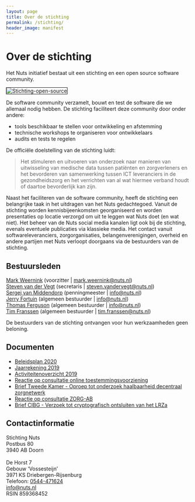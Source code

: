 ```yaml
---
layout: page
title: Over de stichting
permalink: /stichting/
header_image: manifest
---
```


# Over de stichting

Het Nuts initiatief bestaat uit een stichting en een open source software community.

<img class="inline-image" src="/images/stichting-open-source.png" alt="Stichting-open-source" title="Stichting-open-source-community" style="border:1px solid black"/>

De software community verzamelt, bouwt en test de software die we allemaal nodig hebben. De stichting faciliteert deze community door onder andere:
- tools beschikbaar te stellen voor ontwikkeling en afstemming
- technische workshops te organiseren voor ontwikkelaars
- audits en tests te regelen

De officiële doelstelling van de stichting luidt:
> Het stimuleren en uitvoeren van onderzoek naar manieren van uitwisseling van medische data tussen patiënten en zorgverleners en het bevorderen van samenwerking tussen ICT leveranciers in de gezondheidszorg en het verrichten van al wat hiermee verband houdt of daartoe bevorderlijk kan zijn.

Naast het faciliteren van de software community, heeft de stichting een belangrijke taak in het uitdragen van het Nuts gedachtegoed. Vanuit de stichting worden kennisbijeenkomsten georganiseerd en worden presentaties op locatie verzorgd om uit te leggen wat Nuts doet (en wat niet). Het beheer van de Nuts social media kanalen ligt ook bij de stichting, evenals eventuele publicaties via klassieke media. Het contact vanuit softwareleveranciers, zorgorganisaties, belangenverenigingen, overheid en andere partijen met Nuts verloopt doorgaans via de bestuurders van de stichting.  

## Bestuursleden

<a href="https://www.linkedin.com/in/mark-weernink-4b3a5214/">Mark Weernink</a> (voorzitter \| [mark.weernink@nuts.nl](mailto:mark.weernink@nuts.nl))<br/>
<a href="https://www.linkedin.com/in/steven-van-der-vegt-15a28118/">Steven van der Vegt</a> (secretaris \| [steven.vandervegt@nuts.nl](mailto:steven.vandervegt@nuts.nl))<br/>
<a href="https://www.linkedin.com/in/sergejvanmiddendorp/">Sergej van Middendorp</a> (penningmeester \| [info@nuts.nl](mailto:info@nuts.nl))<br/>
<a href="https://www.linkedin.com/in/jerryfortuin/">Jerry Fortuin</a> (algemeen bestuurder \| [info@nuts.nl](mailto:info@nuts.nl))<br/>
<a href="https://www.linkedin.com/in/thferguson/">Thomas Ferguson</a> (algemeen bestuurder \| [info@nuts.nl](mailto:info@nuts.nl))<br/>
<a href="https://www.linkedin.com/in/tim-franssen-0b9b9aa/">Tim Franssen</a> (algemeen bestuurder \| [tim.franssen@nuts.nl](mailto:tim.franssen@nuts.nl))

De bestuurders van de stichting ontvangen voor hun werkzaamheden geen beloning.

## Documenten

  * [Beleidsplan 2020](/assets/downloads/Beleidsplan%202020.pdf)
  * [Jaarrekening 2019](/assets/downloads/Jaarrekening%202019.pdf)
  * [Activiteitenoverzicht 2019](/assets/downloads/Activiteiten%202019.pdf)
  * [Reactie op consultatie online toestemmingsvoorziening](/assets/downloads/Reactie%20Stichting%20Nuts%20op%20open%20consultatie%20voor%20online%20toestemmingsvoorziening.pdf)
  * [Brief Tweede Kamer - Oproep tot onderzoek haalbaarheid decentraal zorgnetwerk](/assets/downloads/Brief%20tweede%20kamer%20AO%208%20oktober%202020.pdf)
  * [Reactie op consultatie ZORG-AB](/assets/downloads/Reactie%20Stichting%20Nuts%20op%20open%20consultatie%20voor%20Zorg-AB.pdf)
  * [Brief CIBG - Verzoek tot cryptografisch ontsluiten van het LRZa](/assets/downloads/20210311%20Brief%20CIBG%20-%20Cryptografisch%20ontsluiten%20van%20LRZa.pdf)

## Contactinformatie

Stichting Nuts<br/>
Postbus 80<br/>
3940 AB Doorn<br/>
<br/>
De Horst 7<br/>
Gebouw ‘Vossesteijn’<br/>
3971 KS Driebergen-Rijsenburg<br/>
Telefoon: [0544-471624](tel:0544-471624)<br/>
[info@nuts.nl](mailto:info@nuts.nl)<br/>
RSIN 859368452